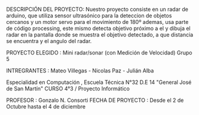 DESCRIPCIÓN DEL PROYECTO: Nuestro proyecto consiste en un radar de arduino, que utiliza sensor ultrasónico para la deteccion de objetos cercanos y un motor servo para el movimiento de 180º ademas, usa parte de código processing, este mismo detecta objetivo próximo a el y dibuja el radar en la pantalla donde se muestra el objetivo detectado, a que distancia se encuentra y el angulo del radar.

PROYECTO ELEGIDO : Mini radar/sonar (con Medición de Velocidad) Grupo 5

INTREGRANTES : Mateo Villegas - Nicolas Paz - Julián Alba

Especialidad en Computación , Escuela Técnica N°32 D.E 14 "General José de San Martín" CURSO 4°3 / Proyecto Informático

PROFESOR : Gonzalo N. Consorti FECHA DE PROYECTO : Desde el 2 de Octubre hasta el 4 de diciembre
